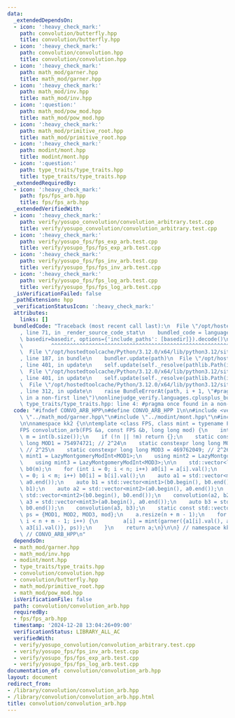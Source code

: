 ```yaml
---
data:
  _extendedDependsOn:
  - icon: ':heavy_check_mark:'
    path: convolution/butterfly.hpp
    title: convolution/butterfly.hpp
  - icon: ':heavy_check_mark:'
    path: convolution/convolution.hpp
    title: convolution/convolution.hpp
  - icon: ':heavy_check_mark:'
    path: math_mod/garner.hpp
    title: math_mod/garner.hpp
  - icon: ':heavy_check_mark:'
    path: math_mod/inv.hpp
    title: math_mod/inv.hpp
  - icon: ':question:'
    path: math_mod/pow_mod.hpp
    title: math_mod/pow_mod.hpp
  - icon: ':heavy_check_mark:'
    path: math_mod/primitive_root.hpp
    title: math_mod/primitive_root.hpp
  - icon: ':heavy_check_mark:'
    path: modint/mont.hpp
    title: modint/mont.hpp
  - icon: ':question:'
    path: type_traits/type_traits.hpp
    title: type_traits/type_traits.hpp
  _extendedRequiredBy:
  - icon: ':heavy_check_mark:'
    path: fps/fps_arb.hpp
    title: fps/fps_arb.hpp
  _extendedVerifiedWith:
  - icon: ':heavy_check_mark:'
    path: verify/yosupo_convolution/convolution_arbitrary.test.cpp
    title: verify/yosupo_convolution/convolution_arbitrary.test.cpp
  - icon: ':heavy_check_mark:'
    path: verify/yosupo_fps/fps_exp_arb.test.cpp
    title: verify/yosupo_fps/fps_exp_arb.test.cpp
  - icon: ':heavy_check_mark:'
    path: verify/yosupo_fps/fps_inv_arb.test.cpp
    title: verify/yosupo_fps/fps_inv_arb.test.cpp
  - icon: ':heavy_check_mark:'
    path: verify/yosupo_fps/fps_log_arb.test.cpp
    title: verify/yosupo_fps/fps_log_arb.test.cpp
  _isVerificationFailed: false
  _pathExtension: hpp
  _verificationStatusIcon: ':heavy_check_mark:'
  attributes:
    links: []
  bundledCode: "Traceback (most recent call last):\n  File \"/opt/hostedtoolcache/Python/3.12.0/x64/lib/python3.12/site-packages/onlinejudge_verify/documentation/build.py\"\
    , line 71, in _render_source_code_stat\n    bundled_code = language.bundle(stat.path,\
    \ basedir=basedir, options={'include_paths': [basedir]}).decode()\n          \
    \         ^^^^^^^^^^^^^^^^^^^^^^^^^^^^^^^^^^^^^^^^^^^^^^^^^^^^^^^^^^^^^^^^^^^^^^^^^^^^^^^^^\n\
    \  File \"/opt/hostedtoolcache/Python/3.12.0/x64/lib/python3.12/site-packages/onlinejudge_verify/languages/cplusplus.py\"\
    , line 187, in bundle\n    bundler.update(path)\n  File \"/opt/hostedtoolcache/Python/3.12.0/x64/lib/python3.12/site-packages/onlinejudge_verify/languages/cplusplus_bundle.py\"\
    , line 401, in update\n    self.update(self._resolve(pathlib.Path(included), included_from=path))\n\
    \  File \"/opt/hostedtoolcache/Python/3.12.0/x64/lib/python3.12/site-packages/onlinejudge_verify/languages/cplusplus_bundle.py\"\
    , line 401, in update\n    self.update(self._resolve(pathlib.Path(included), included_from=path))\n\
    \  File \"/opt/hostedtoolcache/Python/3.12.0/x64/lib/python3.12/site-packages/onlinejudge_verify/languages/cplusplus_bundle.py\"\
    , line 312, in update\n    raise BundleErrorAt(path, i + 1, \"#pragma once found\
    \ in a non-first line\")\nonlinejudge_verify.languages.cplusplus_bundle.BundleErrorAt:\
    \ type_traits/type_traits.hpp: line 4: #pragma once found in a non-first line\n"
  code: "#ifndef CONVO_ARB_HPP\n#define CONVO_ARB_HPP 1\n\n#include <vector>\n\n#include\
    \ \"../math_mod/garner.hpp\"\n#include \"../modint/mont.hpp\"\n#include \"convolution.hpp\"\
    \n\nnamespace kk2 {\n\ntemplate <class FPS, class mint = typename FPS::value_type>\n\
    FPS convolution_arb(FPS &a, const FPS &b, long long mod) {\n    int n = int(a.size()),\
    \ m = int(b.size());\n    if (!n || !m) return {};\n    static constexpr long\
    \ long MOD1 = 754974721; // 2^24\n    static constexpr long long MOD2 = 167772161;\
    \ // 2^25\n    static constexpr long long MOD3 = 469762049; // 2^26\n    using\
    \ mint1 = LazyMontgomeryModInt<MOD1>;\n    using mint2 = LazyMontgomeryModInt<MOD2>;\n\
    \    using mint3 = LazyMontgomeryModInt<MOD3>;\n\n    std::vector<long long> a0(n),\
    \ b0(m);\n    for (int i = 0; i < n; i++) a0[i] = a[i].val();\n    for (int i\
    \ = 0; i < m; i++) b0[i] = b[i].val();\n    auto a1 = std::vector<mint1>(a0.begin(),\
    \ a0.end());\n    auto b1 = std::vector<mint1>(b0.begin(), b0.end());\n    convolution(a1,\
    \ b1);\n    auto a2 = std::vector<mint2>(a0.begin(), a0.end());\n    auto b2 =\
    \ std::vector<mint2>(b0.begin(), b0.end());\n    convolution(a2, b2);\n    auto\
    \ a3 = std::vector<mint3>(a0.begin(), a0.end());\n    auto b3 = std::vector<mint3>(b0.begin(),\
    \ b0.end());\n    convolution(a3, b3);\n    static const std::vector<long long>\
    \ ps = {MOD1, MOD2, MOD3, mod};\n    a.resize(n + m - 1);\n    for (int i = 0;\
    \ i < n + m - 1; i++) {\n        a[i] = mint(garner({a1[i].val(), a2[i].val(),\
    \ a3[i].val()}, ps));\n    }\n    return a;\n}\n\n} // namespace kk2\n\n#endif\
    \ // CONVO_ARB_HPP\n"
  dependsOn:
  - math_mod/garner.hpp
  - math_mod/inv.hpp
  - modint/mont.hpp
  - type_traits/type_traits.hpp
  - convolution/convolution.hpp
  - convolution/butterfly.hpp
  - math_mod/primitive_root.hpp
  - math_mod/pow_mod.hpp
  isVerificationFile: false
  path: convolution/convolution_arb.hpp
  requiredBy:
  - fps/fps_arb.hpp
  timestamp: '2024-12-28 13:04:26+09:00'
  verificationStatus: LIBRARY_ALL_AC
  verifiedWith:
  - verify/yosupo_convolution/convolution_arbitrary.test.cpp
  - verify/yosupo_fps/fps_inv_arb.test.cpp
  - verify/yosupo_fps/fps_exp_arb.test.cpp
  - verify/yosupo_fps/fps_log_arb.test.cpp
documentation_of: convolution/convolution_arb.hpp
layout: document
redirect_from:
- /library/convolution/convolution_arb.hpp
- /library/convolution/convolution_arb.hpp.html
title: convolution/convolution_arb.hpp
---
```

